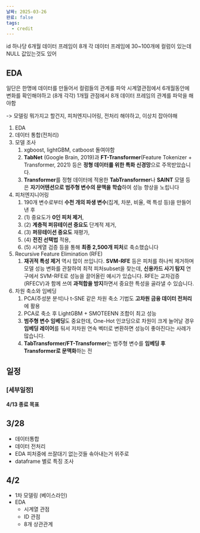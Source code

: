 ```yaml
---
날짜: 2025-03-26
완료: false
tags:
  - credit
---
```


id 하나당 6개월
데이터 프레임이 8개
각 데이터 프레임에 30~100개에 컬럼이 있는데
NULL 값있는것도 있어

## EDA 
일단은 한명에 데이터를 만들어서 컬럼들의 관계를 파악
시계열관점에서 6개월동안에 변화를 확인해야하고 (8개 각각)
1개월 관점에서 8개 데이터 프레임의 관계를 파악을 해야함

-> 모델링
뭐가지고 할건지, 피처엔지니어링, 전처리 해야하고, 이상치 잡아야해


1. EDA
2. 데이터 통합(전처리)
3. 모델 조사
	1. xgboost, lightGBM, catboost 돌여야함
	2. **TabNet** (Google Brain, 2019)과 **FT-Transformer**(Feature Tokenizer + Transformer, 2021) 등은 **정형 데이터를 위한 특화 신경망**으로 주목받았습니다.
	3. **Transformer**를 정형 데이터에 적용한 **TabTransformer**나 **SAINT** 모델 등은 **자기어텐션으로 범주형 변수의 문맥을 학습**하여 성능 향상을 노립니다
4. 피처엔지니어링 
	1. 190개 변수로부터 **수천 개의 파생 변수**(집계, 차분, 비율, 랙 특성 등)을 만들어낸 후
	2. (1) 중요도가 **0인 피처 제거**, 
	3. (2) **계층적 퍼뮤테이션 중요도** 단계적 제거,
	4. (3) **퍼뮤테이션 중요도** 재평가, 
	5. (4) **전진 선택법** 적용, 
	6. (5) 시계열 검증 등을 통해 **최종 2,500개 피처**로 축소했습니다​
5. Recursive Feature Elimination (RFE)
	1.  **재귀적 특성 제거** 역시 많이 쓰입니다. **SVM-RFE** 등은 피처를 하나씩 제거하며 모델 성능 변화를 관찰하여 최적 피처subset을 찾는데, **신용카드 사기 탐지** 연구에서 SVM-RFE로 성능을 끌어올린 예시가 있습니다​. RFE는 교차검증(RFECV)과 함께 쓰여 **과적합을 방지**하면서 중요한 특성을 골라낼 수 있습니다.
6. 차원 축소와 임베딩
	1. PCA(주성분 분석)나 t-SNE 같은 차원 축소 기법도 **고차원 금융 데이터 전처리**에 활용
	2. PCA로 축소 후 LightGBM + SMOTEENN 조합이 최고 성능
	3. **범주형 변수 임베딩**도 중요한데, One-Hot 인코딩으로 차원이 크게 늘어날 경우 **임베딩 레이어**를 둬서 저차원 연속 벡터로 변환하면 성능이 좋아진다는 사례가 많습니다.
	4. **TabTransformer/FT-Transformer**는 범주형 변수를 **임베딩 후 Transformer로 문맥화**하는 전


## 일정
### **[세부일정]**
**4/13 종료 목표**

## 3/28
- 데이터통합
- 데이터 전처리
- EDA 피처중에 쓰잘대기 없는것들 솎아내는거 위주로
- dataframe 별로 특징 조사 

## 4/2
- 1차 모델링 (베이스라인)
- EDA
	- 시계열 관점
	- ID 관점
	- 8개 상관관계